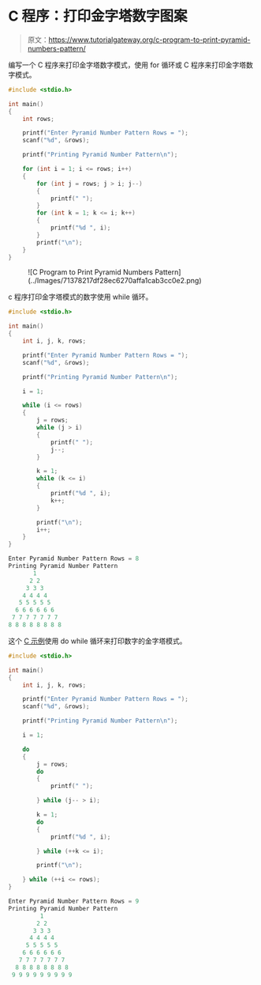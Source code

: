 # C 程序：打印金字塔数字图案

> 原文：<https://www.tutorialgateway.org/c-program-to-print-pyramid-numbers-pattern/>

编写一个 C 程序来打印金字塔数字模式，使用 for 循环或 C 程序来打印金字塔数字模式。

```c
#include <stdio.h>

int main()
{
	int rows;

	printf("Enter Pyramid Number Pattern Rows = ");
	scanf("%d", &rows);

	printf("Printing Pyramid Number Pattern\n");

	for (int i = 1; i <= rows; i++)
	{
		for (int j = rows; j > i; j--)
		{
			printf(" ");
		}
		for (int k = 1; k <= i; k++)
		{
			printf("%d ", i);
		}
		printf("\n");
	}
}
```

<figure class="wp-block-image size-large">![C Program to Print Pyramid Numbers Pattern](../Images/71378217df28ec6270affa1cab3cc0e2.png)</figure>

c 程序打印金字塔模式的数字使用 while 循环。

```c
#include <stdio.h>

int main()
{
	int i, j, k, rows;

	printf("Enter Pyramid Number Pattern Rows = ");
	scanf("%d", &rows);

	printf("Printing Pyramid Number Pattern\n");

	i = 1;

	while (i <= rows)
	{
		j = rows;
		while (j > i)
		{
			printf(" ");
			j--;
		}

		k = 1;
		while (k <= i)
		{
			printf("%d ", i);
			k++;
		}

		printf("\n");
		i++;
	}
}
```

```c
Enter Pyramid Number Pattern Rows = 8
Printing Pyramid Number Pattern
       1 
      2 2 
     3 3 3 
    4 4 4 4 
   5 5 5 5 5 
  6 6 6 6 6 6 
 7 7 7 7 7 7 7 
8 8 8 8 8 8 8 8
```

这个 [C 示例](https://www.tutorialgateway.org/c-programming-examples/)使用 do while 循环来打印数字的金字塔模式。

```c
#include <stdio.h>

int main()
{
	int i, j, k, rows;

	printf("Enter Pyramid Number Pattern Rows = ");
	scanf("%d", &rows);

	printf("Printing Pyramid Number Pattern\n");

	i = 1;

	do
	{
		j = rows;
		do
		{
			printf(" ");

		} while (j-- > i);

		k = 1;
		do
		{
			printf("%d ", i);

		} while (++k <= i);

		printf("\n");

	} while (++i <= rows);
}
```

```c
Enter Pyramid Number Pattern Rows = 9
Printing Pyramid Number Pattern
         1 
        2 2 
       3 3 3 
      4 4 4 4 
     5 5 5 5 5 
    6 6 6 6 6 6 
   7 7 7 7 7 7 7 
  8 8 8 8 8 8 8 8 
 9 9 9 9 9 9 9 9 9 
```